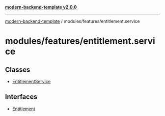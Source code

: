 [**modern-backend-template v2.0.0**](../../../README.md)

***

[modern-backend-template](../../../modules.md) / modules/features/entitlement.service

# modules/features/entitlement.service

## Classes

- [EntitlementService](classes/EntitlementService.md)

## Interfaces

- [Entitlement](interfaces/Entitlement.md)
